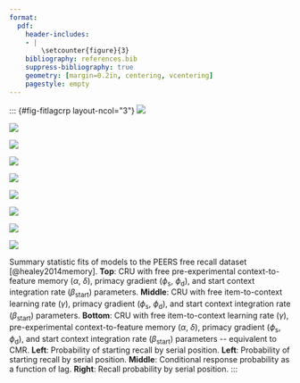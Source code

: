 ```yaml
---
format:
  pdf:
    header-includes:
    - |
        \setcounter{figure}{3}
    bibliography: references.bib
    suppress-bibliography: true
    geometry: [margin=0.2in, centering, vcentering]
    pagestyle: empty
---
```


::: {#fig-fitlagcrp layout-ncol="3"}
![](../cru_to_cmr/figures/bw_HealeyKahana2014_CRU_with_Pre-Expt__Primacy__and_StartDrift_Fitting_pnr.png)

![](../cru_to_cmr/figures/bw_HealeyKahana2014_CRU_with_Pre-Expt__Primacy__and_StartDrift_Fitting_crp.png)

![](../cru_to_cmr/figures/bw_HealeyKahana2014_CRU_with_Pre-Expt__Primacy__and_StartDrift_Fitting_spc.png)

![](../cru_to_cmr/figures/bw_HealeyKahana2014_CRU_with_Feature-to-Context__Primacy__and_StartDrift_Fitting_pnr.png)

![](../cru_to_cmr/figures/bw_HealeyKahana2014_CRU_with_Feature-to-Context__Primacy__and_StartDrift_Fitting_crp.png)

![](../cru_to_cmr/figures/bw_HealeyKahana2014_CRU_with_Feature-to-Context__Primacy__and_StartDrift_Fitting_spc.png)

![](../cru_to_cmr/figures/bw_HealeyKahana2014_CRU_with_Feature-to-Context__Pre-Expt__Primacy__and_StartDrift_Fitting_pnr.png)

![](../cru_to_cmr/figures/bw_HealeyKahana2014_CRU_with_Feature-to-Context__Pre-Expt__Primacy__and_StartDrift_Fitting_crp.png)

![](../cru_to_cmr/figures/bw_HealeyKahana2014_CRU_with_Feature-to-Context__Pre-Expt__Primacy__and_StartDrift_Fitting_spc.png)

Summary statistic fits of models to the PEERS free recall dataset [@healey2014memory].
**Top**: CRU with free pre-experimental context-to-feature memory ($\alpha$, $\delta$), primacy gradient ($\phi_\text{s}$, $\phi_\text{d}$), and start context integration rate ($\beta_\text{start}$) parameters.
**Middle**: CRU with free item-to-context learning rate ($\gamma$), primacy gradient ($\phi_\text{s}$, $\phi_\text{d}$), and start context integration rate ($\beta_\text{start}$) parameters.
**Bottom**: CRU with free item-to-context learning rate ($\gamma$), pre-experimental context-to-feature memory ($\alpha$, $\delta$), primacy gradient ($\phi_\text{s}$, $\phi_\text{d}$), and start context integration rate ($\beta_\text{start}$) parameters -- equivalent to CMR.
**Left**: Probability of starting recall by serial position.
**Left**: Probability of starting recall by serial position.
**Middle**: Conditional response probability as a function of lag.
**Right**: Recall probability by serial position.
:::


<!-- **Alt Text**.
Nine mini-plots arranged in a 3 × 3 grid compare *model* (black) to *human data* (gray) for three increasingly complex CRU/CMR variants. Rows (top -> bottom) show, respectively: (1) CRU + pre-experimental support + primacy gradient, (2) CRU + feature-to-context learning + primacy gradient, (3) Full CMR (all mechanisms enabled). Columns (left -> right) display three benchmark statistics for 16-word free-recall lists. Left column: Recall-initiation curve. Y: probability the first recall comes from each study position. High right-end values illustrate the recency effect (participants often start with the last-studied word), whereas smaller left-end bumps reflect primacy (some start with the first word). Middle column: Lag-conditional response probability (lag-CRP). X: positional lag between successive recalls; Y: conditional probability. The sharp forward spike at +1 and the gentler backward spike at -1 indicate a short-lag contiguity bias; people tend to move to temporally adjacent items, more so forward than backward. Right column: Serial-position curve (SPC). Y: overall recall rate for each study position. The U-shape reprises primacy (higher accuracy for early items) and recency (late-item advantage after a dip in the middle). Error bars show ±1 SE. Progressing down the rows shows that adding each CMR mechanism successively narrows the gap between model curves and gray data points: the forward and backward peaks in the lag-CRP grow taller, and the SPC's early-item accuracy rises, demonstrating better fits to primacy, recency, and short-lag phenomena. -->
